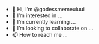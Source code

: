- 👋 Hi, I’m @godessmemeuiuui
- 👀 I’m interested in ...
- 🌱 I’m currently learning ...
- 💞️ I’m looking to collaborate on ...
- 📫 How to reach me ...

<!---
godessmemeuiuui/godessmemeuiuui is a ✨ special ✨ repository because its `README.md` (this file) appears on your GitHub profile.
You can click the Preview link to take a look at your changes.
--->
